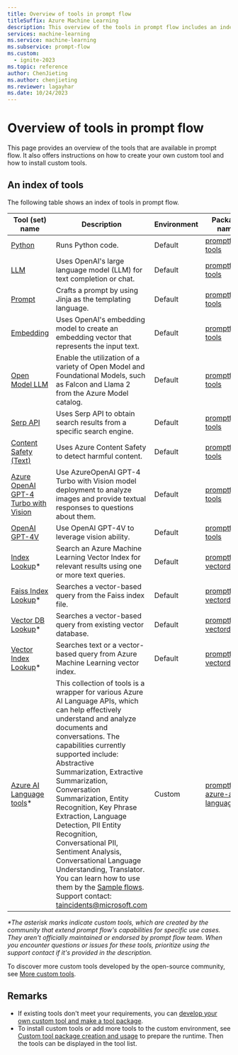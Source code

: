 ```yaml
---
title: Overview of tools in prompt flow
titleSuffix: Azure Machine Learning
description: This overview of the tools in prompt flow includes an index table for tools and the instructions for custom tool package creation and tool package usage.
services: machine-learning
ms.service: machine-learning
ms.subservice: prompt-flow
ms.custom:
  - ignite-2023
ms.topic: reference
author: ChenJieting
ms.author: chenjieting
ms.reviewer: lagayhar
ms.date: 10/24/2023
---
```


# Overview of tools in prompt flow
This page provides an overview of the tools that are available in prompt flow. It also offers instructions on how to create your own custom tool and how to install custom tools.


## An index of tools
The following table shows an index of tools in prompt flow.

| Tool (set) name | Description | Environment | Package name |
|------|-----------|-------------|--------------|
| [Python](./python-tool.md) | Runs Python code. | Default | [promptflow-tools](https://pypi.org/project/promptflow-tools/) |
| [LLM](./llm-tool.md) | Uses OpenAI's large language model (LLM) for text completion or chat. | Default | [promptflow-tools](https://pypi.org/project/promptflow-tools/) |
| [Prompt](./prompt-tool.md) | Crafts a prompt by using Jinja as the templating language. | Default | [promptflow-tools](https://pypi.org/project/promptflow-tools/) |
| [Embedding](./embedding-tool.md) | Uses OpenAI's embedding model to create an embedding vector that represents the input text. | Default | [promptflow-tools](https://pypi.org/project/promptflow-tools/) |
| [Open Model LLM](./open-model-llm-tool.md) | Enable the utilization of a variety of Open Model and Foundational Models, such as Falcon and Llama 2 from the Azure Model catalog. | Default | [promptflow-tools](https://pypi.org/project/promptflow-tools/) |
| [Serp API](./serp-api-tool.md) | Uses Serp API to obtain search results from a specific search engine. | Default | [promptflow-tools](https://pypi.org/project/promptflow-tools/) |
| [Content Safety (Text)](./content-safety-text-tool.md) | Uses Azure Content Safety to detect harmful content. | Default | [promptflow-tools](https://pypi.org/project/promptflow-tools/) |
| [Azure OpenAI GPT-4 Turbo with Vision](./azure-open-ai-gpt-4v-tool.md) | Use AzureOpenAI GPT-4 Turbo with Vision model deployment to analyze images and provide textual responses to questions about them. | Default | [promptflow-tools](https://pypi.org/project/promptflow-tools/) |
| [OpenAI GPT-4V](./openai-gpt-4v-tool.md) | Use OpenAI GPT-4V to leverage vision ability. | Default | [promptflow-tools](https://pypi.org/project/promptflow-tools/) |
| [Index Lookup](./index-lookup-tool.md)* | Search an Azure Machine Learning Vector Index for relevant results using one or more text queries. | Default | [promptflow-vectordb](https://pypi.org/project/promptflow-vectordb/) |
| [Faiss Index Lookup](./faiss-index-lookup-tool.md)* | Searches a vector-based query from the Faiss index file. | Default | [promptflow-vectordb](https://pypi.org/project/promptflow-vectordb/) |
| [Vector DB Lookup](./vector-db-lookup-tool.md)* | Searches a vector-based query from existing vector database. | Default | [promptflow-vectordb](https://pypi.org/project/promptflow-vectordb/) |
| [Vector Index Lookup](./vector-index-lookup-tool.md)* | Searches text or a vector-based query from Azure Machine Learning vector index. | Default | [promptflow-vectordb](https://pypi.org/project/promptflow-vectordb/) |
| [Azure AI Language tools](https://microsoft.github.io/promptflow/integrations/tools/azure-ai-language-tool.html)* | This collection of tools is a wrapper for various Azure AI Language APIs, which can help effectively understand and analyze documents and conversations. The capabilities currently supported include: Abstractive Summarization, Extractive Summarization, Conversation Summarization, Entity Recognition, Key Phrase Extraction, Language Detection, PII Entity Recognition, Conversational PII, Sentiment Analysis, Conversational Language Understanding, Translator. You can learn how to use them by the [Sample flows](https://github.com/microsoft/promptflow/tree/e4542f6ff5d223d9800a3687a7cfd62531a9607c/examples/flows/integrations/azure-ai-language). Support contact: taincidents@microsoft.com | Custom | [promptflow-azure-ai-language](https://pypi.org/project/promptflow-azure-ai-language/) |

_*The asterisk marks indicate custom tools, which are created by the community that extend prompt flow's capabilities for specific use cases. They aren't officially maintained or endorsed by prompt flow team. When you encounter questions or issues for these tools, prioritize using the support contact if it's provided in the description._

To discover more custom tools developed by the open-source community, see [More custom tools](https://microsoft.github.io/promptflow/integrations/tools/index.html). 
  
  
## Remarks
- If existing tools don't meet your requirements, you can [develop your own custom tool and make a tool package](https://microsoft.github.io/promptflow/how-to-guides/develop-a-tool/create-and-use-tool-package.html). 
- To install custom tools or add more tools to the custom environment, see [Custom tool package creation and usage](../how-to-custom-tool-package-creation-and-usage.md#prepare-runtime) to prepare the runtime. Then the tools can be displayed in the tool list.
